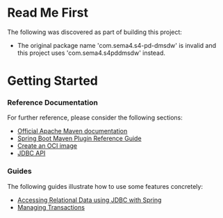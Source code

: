 # Read Me First
The following was discovered as part of building this project:

* The original package name 'com.sema4.s4-pd-dmsdw' is invalid and this project uses 'com.sema4.s4pddmsdw' instead.

# Getting Started

### Reference Documentation
For further reference, please consider the following sections:

* [Official Apache Maven documentation](https://maven.apache.org/guides/index.html)
* [Spring Boot Maven Plugin Reference Guide](https://docs.spring.io/spring-boot/docs/2.3.1.BUILD-SNAPSHOT/maven-plugin/reference/html/)
* [Create an OCI image](https://docs.spring.io/spring-boot/docs/2.3.1.BUILD-SNAPSHOT/maven-plugin/reference/html/#build-image)
* [JDBC API](https://docs.spring.io/spring-boot/docs/2.3.0.RELEASE/reference/htmlsingle/#boot-features-sql)

### Guides
The following guides illustrate how to use some features concretely:

* [Accessing Relational Data using JDBC with Spring](https://spring.io/guides/gs/relational-data-access/)
* [Managing Transactions](https://spring.io/guides/gs/managing-transactions/)

